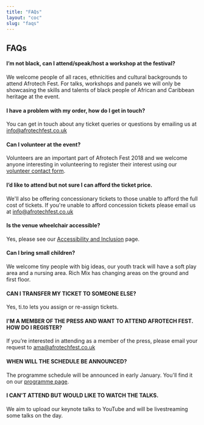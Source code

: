 ```yaml
---
title: "FAQs"
layout: "coc"
slug: "faqs"
---
```


## FAQs

#### I’m not black, can I attend/speak/host a workshop at the festival?
We welcome  people of all races, ethnicities and cultural backgrounds to attend Afrotech Fest. For talks, workshops and panels we will only be showcasing the skills and talents of black people of African and Caribbean heritage at the event.

#### I have a problem with my order, how do I get in touch?
You can get in touch about any ticket queries or questions by emailing us at info@afrotechfest.co.uk

#### Can I volunteer at the event?
Volunteers are an important part of Afrotech Fest 2018 and we welcome anyone interesting in volunteering to register their interest using our <a href="/#volunteer">volunteer contact form</a>.

#### I’d like to attend but not sure I can afford the ticket price.
We'll also be offering concessionary tickets to those unable to afford the full cost of tickets. If you're unable to afford concession tickets please email us at info@afrotechfest.co.uk

#### Is the venue wheelchair accessible? 
Yes, please see our <a href="/accessibility">Accessibility and Inclusion</a> page. 

#### Can I bring small children? 
We welcome tiny people with big ideas, our youth track will have a soft play area and a nursing area. Rich Mix has changing areas on the ground and first floor. 


#### CAN I TRANSFER MY TICKET TO SOMEONE ELSE? 
Yes, ti.to lets you assign or re-assign tickets.

#### I'M A MEMBER OF THE PRESS AND WANT TO ATTEND AFROTECH FEST. HOW DO I REGISTER? 
If you’re interested in attending as a member of the press, please email your request to ama@afrotechfest.co.uk

#### WHEN WILL THE SCHEDULE BE ANNOUNCED? 
The programme schedule will be announced in early January. You'll find it on our <a href="/programme">programme page</a>.

#### I CAN'T ATTEND BUT WOULD LIKE TO WATCH THE TALKS. 
We aim to upload our keynote talks to YouTube and will be livestreaming some talks on the day.

